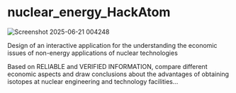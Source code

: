 # nuclear_energy_HackAtom
![Screenshot 2025-06-21 004248](https://github.com/user-attachments/assets/2eabf904-f763-494e-a7d7-7cec7d48167a)

Design of an interactive application for the understanding the economic issues of non-energy applications of nuclear technologies

Based on RELIABLE and VERIFIED INFORMATION, compare different economic aspects and draw conclusions about the advantages of obtaining isotopes at nuclear engineering and technology facilities...
